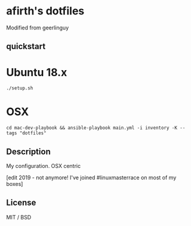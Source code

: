 # afirth's dotfiles

Modified from geerlinguy

## quickstart

# Ubuntu 18.x
`./setup.sh`

# OSX
```
cd mac-dev-playbook && ansible-playbook main.yml -i inventory -K --tags "dotfiles"
```

## Description

My configuration. OSX centric

[edit 2019 - not anymore! I've joined #linuxmasterrace on most of my boxes]

## License

MIT / BSD
